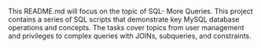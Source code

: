 This README.md will focus on the topic of SQL- More Queries. This project contains a series of SQL scripts that demonstrate key MySQL database operations and concepts. The tasks cover topics from user management and privileges to complex queries with JOINs, subqueries, and constraints.